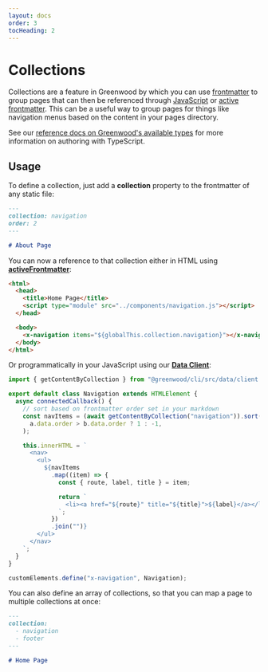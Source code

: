 ```yaml
---
layout: docs
order: 3
tocHeading: 2
---
```


# Collections

Collections are a feature in Greenwood by which you can use [frontmatter](/docs/content-as-data/frontmatter/) to group pages that can then be referenced through [JavaScript](/docs/content-as-data/data-client/) or [active frontmatter](/docs/content-as-data/active-frontmatter/). This can be a useful way to group pages for things like navigation menus based on the content in your pages directory.

See our [reference docs on Greenwood's available types](/docs/reference/appendix/#types) for more information on authoring with TypeScript.

## Usage

To define a collection, just add a **collection** property to the frontmatter of any static file:

<!-- prettier-ignore-start -->

<app-ctc-block variant="snippet" heading="src/pages/about.md">

  ```md
  ---
  collection: navigation
  order: 2
  ---

  # About Page
  ```

</app-ctc-block>

<!-- prettier-ignore-end -->

You can now a reference to that collection either in HTML using [**activeFrontmatter**](/docs/content-as-data/active-frontmatter/):

<!-- prettier-ignore-start -->

<app-ctc-block variant="snippet" heading="src/pages/index.html">

  ```html
  <html>
    <head>
      <title>Home Page</title>
      <script type="module" src="../components/navigation.js"></script>
    </head>

    <body>
      <x-navigation items="${globalThis.collection.navigation}"></x-navigation>
    </body>
  </html>
  ```

</app-ctc-block>

<!-- prettier-ignore-end -->

Or programmatically in your JavaScript using our [**Data Client**](/docs/content-as-data/data-client/):

<!-- prettier-ignore-start -->

<app-ctc-block variant="snippet" heading="src/components/navigation.js">

  ```js
  import { getContentByCollection } from "@greenwood/cli/src/data/client.js";

  export default class Navigation extends HTMLElement {
    async connectedCallback() {
      // sort based on frontmatter order set in your markdown
      const navItems = (await getContentByCollection("navigation")).sort((a, b) =>
        a.data.order > b.data.order ? 1 : -1,
      );

      this.innerHTML = `
        <nav>
          <ul>
            ${navItems
              .map((item) => {
                const { route, label, title } = item;

                return `
                  <li><a href="${route}" title="${title}">${label}</a></li>
                `;
              })
              .join("")}
          </ul>
        </nav>
      `;
    }
  }

  customElements.define("x-navigation", Navigation);
  ```

</app-ctc-block>

<!-- prettier-ignore-end -->

You can also define an array of collections, so that you can map a page to multiple collections at once:

<!-- prettier-ignore-start -->

<app-ctc-block variant="snippet" heading="src/pages/index.md">

  ```md
  ---
  collection:
    - navigation
    - footer
  ---

  # Home Page
  ```

</app-ctc-block>

<!-- prettier-ignore-end -->
